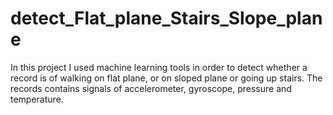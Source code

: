 # detect_Flat_plane_Stairs_Slope_plane
In this project I used machine learning tools in order to detect whether a record is of walking on flat plane, or on sloped plane or going up stairs. The records contains signals of accelerometer, gyroscope, pressure and temperature. 
